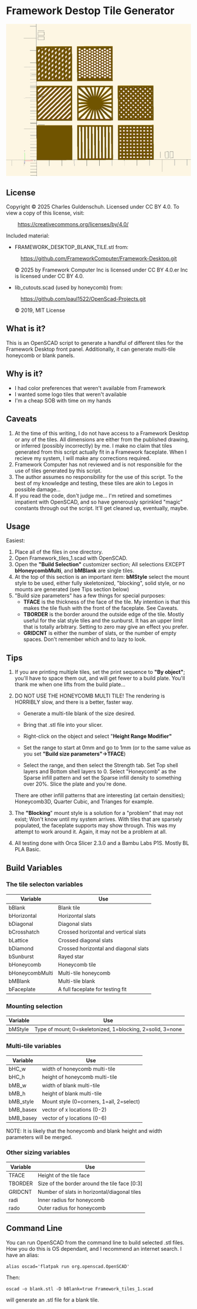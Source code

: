 # Framework Destop Tile Generator

![Example-Tiles](https://github.com/cguldenschuh/Framework/blob/main/example_faces.png)

## License

Copyright © 2025 Charles Guldenschuh.  Licensed under CC BY 4.0.
To view a copy of this license, visit:

        https://creativecommons.org/licenses/by/4.0/

Included material:

- FRAMEWORK_DESKTOP_BLANK_TILE.stl from:
  
      https://github.com/FrameworkComputer/Framework-Desktop.git
  
  © 2025 by Framework Computer Inc is licensed under CC BY 4.0.er Inc is licensed under CC BY 4.0.

- lib_cutouts.scad (used by honeycomb) from:
  
      https://github.com/paul1522/OpenScad-Projects.git
  
  © 2019, MIT License

## What is it?

This is an OpenSCAD script to generate a handful of different tiles
for the Framework Desktop front panel.  Additionally, it can generate
multi-tile honeycomb or blank panels.

## Why is it?

* I had color preferences that weren't available from Framework
* I wanted some logo tiles that weren't available
* I'm a cheap SOB with time on my hands

## Caveats

1. At the time of this writing, I do not have access to a Framework
   Desktop or any of the tiles.  All dimensions are either from the published
   drawing, or inferred (possibly incorrectly) by me.  I make no claim that
   tiles generated from this script actually fit in a Framework faceplate.
   When I recieve my system, I will make any corrections required.
2. Framework Computer has not reviewed and is not responsible for the use
   of tiles generated by this script.
3. The author assumes no responsibility for the use of this script.  To
   the best of my knowledge and testing, these tiles are akin to Legos in
   possible damage...
4. If you read the code, don't judge me... I'm retired and sometimes impatient
   with OpenSCAD, and so have generously sprinkled "magic" constants through out
   the script.  It'll get cleaned up, eventually, maybe.

## Usage

Easiest:

1. Place all of the files in one directory.
2. Open Framework_tiles_1.scad with OpenSCAD.
3. Open the **"Build Selection"** customizer section; All selections EXCEPT
   **bHoneycombMulti**, and **bMBlank** are single tiles.
4. At the top of this section is an important item:  **bMStyle** select the mount style to be used, either fully skeletonized, "blocking", solid style, or no mounts are generated (see Tips section below)
5. "Build size parameters" has a few things for special purposes:
   - **TFACE** is the thickness of the face of the tile.  My intention is that this makes the tile flush with the front of the faceplate.  See Caveats.
   - **TBORDER** is the border around the outside edge of the tile.  Mostly useful for the slat style tiles and the sunburst. It has an upper limit that is totally arbitrary.  Setting to zero may give an effect you prefer.
   - **GRIDCNT** is either the number of slats, or the number of empty spaces. Don't remember which and to lazy to look.

## Tips

1. If you are printing multiple tiles, set the print sequence to **"By object"**; you'll
   have to space them out, and will get fewer to a build plate.  You'll thank me when
   one lifts from the build plate...

2. DO NOT USE THE HONEYCOMB MULTI TILE!  The rendering is HORRIBLY slow, and
   there is a better, faster way.
   
   - Generate a multi-tile blank of the size desired.
   
   - Bring that .stl file into your slicer.
   
   - Right-click on the object and select "**Height Range Modifier"**
   
   - Set the range to start at 0mm and go to 1mm (or to the same value as you set **"Build size parameters"->TFACE**)
   
   - Select the range, and then select  the Strength tab.  Set Top shell layers and Bottom shell layers to 0. Select "Honeycomb" as the Sparse infill pattern and set the Sparse infill density to something over 20%.  Slice the plate and you're done.
   
   There are other infill patterns that are interesting (at certain densities);
   Honeycomb3D, Quarter Cubic, and Trianges for example.

3. The **"Blocking**" mount style is a solution for a "problem" that may not exist;
   Won't know until my system arrives.  With tiles that are sparsely populated, the
   faceplate supports may show through.  This was my attempt to work around it.
   Again, it may not be a problem at all.

4. All testing done with Orca Slicer 2.3.0 and a Bambu Labs P1S.  Mostly BL PLA Basic.

## Build Variables

### The tile selecton variables

| Variable        | Use                                   |
| --------------- | ------------------------------------- |
| bBlank          | Blank tile                            |
| bHorizontal     | Horizontal slats                      |
| bDiagonal       | Diagonal slats                        |
| bCrosshatch     | Crossed horizontal and vertical slats |
| bLattice        | Crossed diagonal slats                |
| bDiamond        | Crossed horizontal and diagonal slats |
| bSunburst       | Rayed star                            |
| bHoneycomb      | Honeycomb tile                        |
| bHoneycombMulti | Multi-tile honeycomb                  |
| bMBlank         | Multi-tile blank                      |
| bFaceplate      | A full faceplate for testing fit      |

### Mounting selection

| Variable | Use                                                        |
| -------- | ---------------------------------------------------------- |
| bMStyle  | Type of mount; 0=skeletonized, 1=blocking, 2=solid, 3=none |

### Multi-tile variables

| Variable  | Use                                      |
| --------- | ---------------------------------------- |
| bHC_w     | width of honeycomb multi-tile            |
| bHC_h     | height of honeycomb  multi-tile          |
| bMB_w     | width of blank  multi-tile               |
| bMB_h     | height of blank  multi-tile              |
| bMB_style | Mount style (0=corners, 1=all, 2=select) |
| bMB_basex | vector of x locations (0-2)              |
| bMB_basey | vector of y locations (0-6)              |

NOTE: It is likely that the honeycomb and blank height and width parameters will be merged.

### Other sizing variables

| Variable | Use                                           |
| -------- | --------------------------------------------- |
| TFACE    | Height of the tile face                       |
| TBORDER  | Size of the border around the tile face [0:3] |
| GRIDCNT  | Number of slats in horizontal/diagonal tiles  |
| radi     | Inner radius for honeycomb                    |
| rado     | Outer radius for honeycomb                    |

## Command Line

You can run OpenSCAD from the command line to build selected .stl files.  How you do this is OS dependant, and I recommend an internet search.  I have an alias:

    alias oscad='flatpak run org.openscad.OpenSCAD'

Then:

    oscad -o blank.stl -D bBlank=true Framework_tiles_1.scad

will generate an .stl file for a blank tile.
